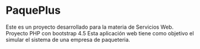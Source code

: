 # PaquePlus
Este es un proyecto desarrollado para la materia de Servicios Web. 
Proyecto PHP con bootstrap 4.5
Esta aplicación web tiene como objetivo el simular el sistema de una empresa de paqueteria.
